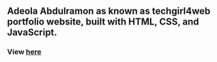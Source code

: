 ## Adeola Abdulramon as known as techgirl4web portfolio website, built with HTML, CSS, and JavaScript.
### View [here](https://krownwealth.github.io/techgirl4web/)
